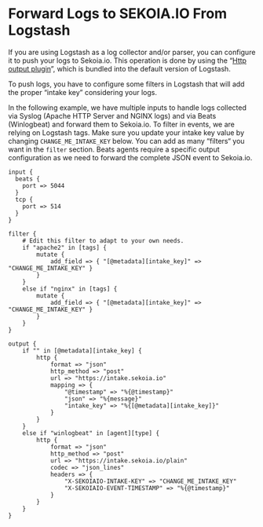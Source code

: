 # Forward Logs to SEKOIA.IO From Logstash

If you are using Logstash as a log collector and/or parser, you can configure it to push your logs to Sekoia.io. This operation is done by using the “[Http output plugin][logstash-http-output-plugin]”, which is bundled into the default version of Logstash.

To push logs, you have to configure some filters in Logstash that will add the proper “intake key” considering your logs.

In the following example, we have multiple inputs to handle logs collected via Syslog (Apache HTTP Server and NGINX logs) and via Beats (Winlogbeat) and forward them to Sekoia.io. To filter in events, we are relying on Logstash tags. Make sure you update your intake key value by changing `CHANGE_ME_INTAKE_KEY` below. You can add as many “filters“ you want in the `filter` section.
Beats agents require a specific output configuration as we need to forward the complete JSON event to Sekoia.io.

```
input {
  beats {
    port => 5044
  }
  tcp {
    port => 514
  }
}

filter {
    # Edit this filter to adapt to your own needs.
    if "apache2" in [tags] {
        mutate {
            add_field => { "[@metadata][intake_key]" => "CHANGE_ME_INTAKE_KEY" }
        }
    }
    else if "nginx" in [tags] {
        mutate {
            add_field => { "[@metadata][intake_key]" => "CHANGE_ME_INTAKE_KEY" }
        }
    }
}

output {
    if "" in [@metadata][intake_key] {
        http {
            format => "json"
            http_method => "post"
            url => "https://intake.sekoia.io"
            mapping => {
                "@timestamp" => "%{@timestamp}"
                "json" => "%{message}"
                "intake_key" => "%{[@metadata][intake_key]}"
            }
        }
    }
    else if "winlogbeat" in [agent][type] {
        http {
            format => "json"
            http_method => "post"
            url => "https://intake.sekoia.io/plain"
            codec => "json_lines"
            headers => {
                "X-SEKOIAIO-INTAKE-KEY" => "CHANGE_ME_INTAKE_KEY"
                "X-SEKOIAIO-EVENT-TIMESTAMP" => "%{@timestamp}"
            }
        }
    }
}
```

[logstash-http-output-plugin]: https://www.elastic.co/guide/en/logstash/current/plugins-outputs-http.html
